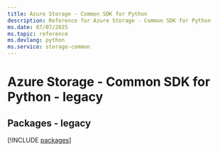 ```yaml
---
title: Azure Storage - Common SDK for Python
description: Reference for Azure Storage - Common SDK for Python
ms.date: 07/07/2025
ms.topic: reference
ms.devlang: python
ms.service: storage-common
---
```

# Azure Storage - Common SDK for Python - legacy
## Packages - legacy
[!INCLUDE [packages](storage---common-index.md)]
